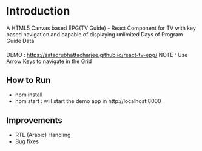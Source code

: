 # Introduction

A HTML5 Canvas based EPG(TV Guide) - React Component for TV with key based navigation and capable of displaying unlimited Days of Program Guide Data

####
DEMO : https://satadrubhattacharjee.github.io/react-tv-epg/
NOTE : Use Arrow Keys to navigate in the Grid

## How to Run
- npm install
- npm start : will start the demo app in http://localhost:8000

## Improvements
- RTL (Arabic) Handling
- Bug fixes

